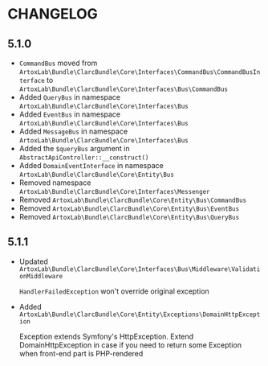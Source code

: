 # CHANGELOG

## 5.1.0

* `CommandBus` moved from `ArtoxLab\Bundle\ClarcBundle\Core\Interfaces\CommandBus\CommandBusInterface`
  to `ArtoxLab\Bundle\ClarcBundle\Core\Interfaces\Bus\CommandBus`
* Added `QueryBus` in namespace `ArtoxLab\Bundle\ClarcBundle\Core\Interfaces\Bus`
* Added `EventBus` in namespace `ArtoxLab\Bundle\ClarcBundle\Core\Interfaces\Bus`
* Added `MessageBus` in namespace `ArtoxLab\Bundle\ClarcBundle\Core\Interfaces\Bus`
* Added the `$queryBus` argument in `AbstractApiController::__construct()`
* Added `DomainEventInterface` in namespace `ArtoxLab\Bundle\ClarcBundle\Core\Entity\Bus`
* Removed namespace `ArtoxLab\Bundle\ClarcBundle\Core\Interfaces\Messenger`
* Removed `ArtoxLab\Bundle\ClarcBundle\Core\Entity\Bus\CommandBus`
* Removed `ArtoxLab\Bundle\ClarcBundle\Core\Entity\Bus\EventBus`
* Removed `ArtoxLab\Bundle\ClarcBundle\Core\Entity\Bus\QueryBus`

## 5.1.1
* Updated `ArtoxLab\Bundle\ClarcBundle\Core\Interfaces\Bus\Middleware\ValidationMiddleware` 
  
  `HandlerFailedException` won't override original exception
* Added `ArtoxLab\Bundle\ClarcBundle\Core\Entity\Exceptions\DomainHttpException`
  
  Exception extends Symfony's HttpException. Extend DomainHttpException in case
  if you need to return some Exception when front-end part is PHP-rendered 
